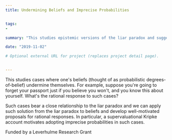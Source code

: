 ```yaml
---
title: Undermining Beliefs and Imprecise Probabilities


tags:
-

summary: "This studies epistemic versions of the liar paradox and suggests imprecise probabilities are rationally required in such cases."

date: "2019-11-02"

# Optional external URL for project (replaces project detail page).


---
```

This studies cases where one's beliefs (thought of as probabilistic degrees-of-belief) undermine themselves. For example, suppose you're going to  forget your passport just if you believe you won't, and you know this about yourself. What's the rational response to such cases?

Such cases bear a close relationship to the liar paradox and we can apply such solution from the liar paradox to beliefs and develop well-motivated proposals for rational responses. In particular, a supervaluational Kripke account motivates adopting imprecise probabilities in such cases.

Funded by a Leverhulme Research Grant
